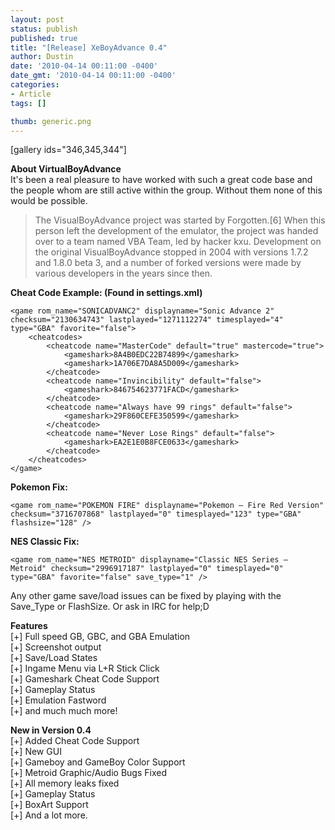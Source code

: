 ```yaml
---
layout: post
status: publish
published: true
title: "[Release] XeBoyAdvance 0.4"
author: Dustin
date: '2010-04-14 00:11:00 -0400'
date_gmt: '2010-04-14 00:11:00 -0400'
categories:
- Article
tags: []

thumb: generic.png
---
```

[gallery ids="346,345,344"]

**About VirtualBoyAdvance**  
It's been a real pleasure to have worked with such a great code base and the
people whom are still active within the group. Without them none of this would
be possible.

> The VisualBoyAdvance project was started by Forgotten.[6] When this person
left the development of the emulator, the project was handed over to a team
named VBA Team, led by hacker kxu. Development on the original VisualBoyAdvance
stopped in 2004 with versions 1.7.2 and 1.8.0 beta 3, and a number of forked
versions were made by various developers in the years since then.

**Cheat Code Example: (Found in settings.xml)**

```
<game rom_name="SONICADVANC2" displayname="Sonic Advance 2" checksum="2130634743" lastplayed="1271112274" timesplayed="4" type="GBA" favorite="false">
    <cheatcodes>
        <cheatcode name="MasterCode" default="true" mastercode="true">
            <gameshark>8A4B0EDC22B74899</gameshark>
            <gameshark>1A706E7DA8A5D009</gameshark>
        </cheatcode>
        <cheatcode name="Invincibility" default="false">
            <gameshark>846754623771FACD</gameshark>
        </cheatcode>
        <cheatcode name="Always have 99 rings" default="false">
            <gameshark>29F860CEFE350599</gameshark>
        </cheatcode>
        <cheatcode name="Never Lose Rings" default="false">
            <gameshark>EA2E1E0B8FCE0633</gameshark>
        </cheatcode>
    </cheatcodes>
</game>
```

**Pokemon Fix:**

```
<game rom_name="POKEMON FIRE" displayname="Pokemon – Fire Red Version" checksum="3716707868" lastplayed="0" timesplayed="123" type="GBA" flashsize="128" />  
```

**NES Classic Fix:**

```
<game rom_name="NES METROID" displayname="Classic NES Series – Metroid" checksum="2996917187" lastplayed="0" timesplayed="0" type="GBA" favorite="false" save_type="1" />  
```

Any other game save/load issues can be fixed by playing with the Save_Type or
FlashSize. Or ask in IRC for help;D

**Features**  
[+] Full speed GB, GBC, and GBA Emulation  
[+] Screenshot output  
[+] Save/Load States  
[+] Ingame Menu via L+R Stick Click  
[+] Gameshark Cheat Code Support  
[+] Gameplay Status  
[+] Emulation Fastword  
[+] and much much more!

**New in Version 0.4**  
[+] Added Cheat Code Support  
[+] New GUI  
[+] Gameboy and GameBoy Color Support  
[+] Metroid Graphic/Audio Bugs Fixed  
[+] All memory leaks fixed  
[+] Gameplay Status  
[+] BoxArt Support  
[+] And a lot more.
